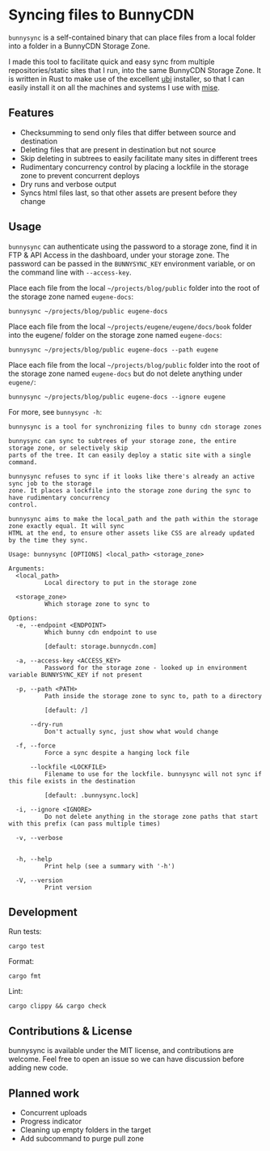 Syncing files to BunnyCDN
==

`bunnysync` is a self-contained binary that can place files from a local folder into a folder in a BunnyCDN Storage Zone.

I made this tool to facilitate quick and easy sync from multiple repositories/static sites that I run, into the same BunnyCDN Storage Zone. It is written in Rust to make use of the excellent [ubi](https://github.com/houseabsolute/ubi) installer, so that I can easily install it on all the machines and systems I use with [mise](https://mise.jdx.dev/).

## Features

- Checksumming to send only files that differ between source and destination
- Deleting files that are present in destination but not source
- Skip deleting in subtrees to easily facilitate many sites in different trees
- Rudimentary concurrency control by placing a lockfile in the storage zone to prevent concurrent deploys
- Dry runs and verbose output
- Syncs html files last, so that other assets are present before they change

## Usage

`bunnysync` can authenticate using the password to a storage zone, find it in FTP & API Access in the dashboard, under your storage zone. The password can be passed in the `BUNNYSYNC_KEY` environment variable, or on the command line with `--access-key`.

Place each file from the local `~/projects/blog/public` folder into the root of the storage zone named `eugene-docs`:

```shell
bunnysync ~/projects/blog/public eugene-docs
```

Place each file from the local `~/projects/eugene/eugene/docs/book` folder into the eugene/ folder on the storage zone named `eugene-docs`:

```shell
bunnysync ~/projects/blog/public eugene-docs --path eugene
```

Place each file from the local `~/projects/blog/public` folder into the root of the storage zone named `eugene-docs` but do not delete anything under `eugene/`:

```shell
bunnysync ~/projects/blog/public eugene-docs --ignore eugene
```

For more, see `bunnysync -h`:

```
bunnysync is a tool for synchronizing files to bunny cdn storage zones

bunnysync can sync to subtrees of your storage zone, the entire storage zone, or selectively skip
parts of the tree. It can easily deploy a static site with a single command.

bunnysync refuses to sync if it looks like there's already an active sync job to the storage
zone. It places a lockfile into the storage zone during the sync to have rudimentary concurrency
control.

bunnysync aims to make the local_path and the path within the storage zone exactly equal. It will sync
HTML at the end, to ensure other assets like CSS are already updated by the time they sync.

Usage: bunnysync [OPTIONS] <local_path> <storage_zone>

Arguments:
  <local_path>
          Local directory to put in the storage zone

  <storage_zone>
          Which storage zone to sync to

Options:
  -e, --endpoint <ENDPOINT>
          Which bunny cdn endpoint to use

          [default: storage.bunnycdn.com]

  -a, --access-key <ACCESS_KEY>
          Password for the storage zone - looked up in environment variable BUNNYSYNC_KEY if not present

  -p, --path <PATH>
          Path inside the storage zone to sync to, path to a directory

          [default: /]

      --dry-run
          Don't actually sync, just show what would change

  -f, --force
          Force a sync despite a hanging lock file

      --lockfile <LOCKFILE>
          Filename to use for the lockfile. bunnysync will not sync if this file exists in the destination

          [default: .bunnysync.lock]

  -i, --ignore <IGNORE>
          Do not delete anything in the storage zone paths that start with this prefix (can pass multiple times)

  -v, --verbose


  -h, --help
          Print help (see a summary with '-h')

  -V, --version
          Print version
```

## Development

Run tests:

```shell
cargo test
```

Format:

```shell
cargo fmt
```

Lint:
```shell
cargo clippy && cargo check
```

## Contributions & License

bunnysync is available under the MIT license, and contributions are welcome. Feel free to open an issue so we can have discussion before adding new code.

## Planned work

- Concurrent uploads
- Progress indicator
- Cleaning up empty folders in the target
- Add subcommand to purge pull zone